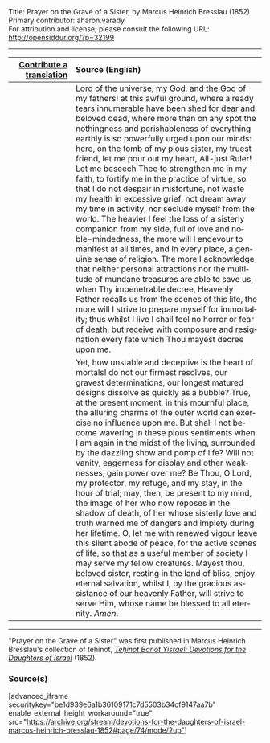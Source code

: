 <html>
<head></head>
<body>
Title: Prayer on the Grave of a Sister, by Marcus Heinrich Bresslau (1852)<br />
Primary contributor: aharon.varady<br />
For attribution and license, please consult the following URL: <a href="http://opensiddur.org/?p=32199">http://opensiddur.org/?p=32199</a>
<p />
<hr />

<table style="margin-left: auto;margin-right: auto;" class="draggable">
<thead><tr><th id="x" style="text-align: right;"><a href="/contributing/upload/">Contribute a translation</a></th><th style="text-align: left;">Source (English)</th></tr></thead>
<tbody>
<tr><td style="vertical-align:top;" width="25%">
<div class="liturgy" lang="he">

</span></div></td>
 
<td style="vertical-align:top;">
<div class="english" lang="en">
Lord of the universe, my God, and the God of my fathers! at this awful ground, where already tears innumerable have been shed for dear and beloved dead, where more than on any spot the nothingness and perishableness of everything earthly is so powerfully urged upon our minds: here, on the tomb of my pious sister, my truest friend, let me pour out my heart, All-just Ruler! Let me beseech Thee to strengthen me in my faith, to fortify me in the practice of virtue, so that I do not despair in misfortune, not waste my health in excessive grief, not dream away my time in activity, nor seclude myself from the world. The heavier I feel the loss of a sisterly companion from my side, full of love and noble-mindedness, the more will I endevour to manifest at all times, and in every place, a genuine sense of religion. The more I acknowledge that neither personal attractions nor the multitude of mundane treasures are able to save us, when Thy impenetrable decree, Heavenly Father recalls us from the scenes of this life, the more will I strive to prepare myself for immortality; thus whilst I live I shall feel no horror or fear of death, but receive with composure and resignation every fate which Thou mayest decree upon me. 
</div></td></tr>


<tr><td style="vertical-align:top;">
<div class="liturgy" lang="he">

</span></div></td>
 
<td style="vertical-align:top;">
<div class="english" lang="en">
Yet, how unstable and deceptive is the heart of mortals! do not our firmest resolves, our gravest determinations, our longest matured designs dissolve as quickly as a bubble? True, at the present moment, in this mournful place, the alluring charms of the outer world can exercise no influence upon me. But shall I not become wavering in these pious sentiments when I am again in the midst of the living, surrounded by the dazzling show and pomp of life? Will not vanity, eagerness for display and other weaknesses, gain power over me? Be Thou, O Lord, my protector, my refuge, and my stay, in the hour of trial; may, then, be present to my mind, the image of her who now reposes in the shadow of death, of her whose sisterly love and truth warned me of dangers and impiety during her lifetime. O, let me with renewed vigour leave this silent abode of peace, for the active scenes of life, so that as a useful member of society I may serve my fellow creatures. Mayest thou, beloved sister, resting in the land of bliss, enjoy eternal salvation, whilst I, by the gracious assistance of our heavenly Father, will strive to serve Him, whose name be blessed to all eternity. <em>Amen</em>. 
</div></td></tr>
</tbody></table>

<hr />

"Prayer on the Grave of a Sister" was first published in Marcus Heinrich Bresslau's collection of teḥinot, <em><a href="https://opensiddur.org/compilations/sifrei-tehinot/devotions-for-the-daughters-of-israel-by-marcus-heinrich-bresslau-1852/">Teḥinot Banot Yisrael: Devotions for the Daughters of Israel</a></em> (1852).

<h3>Source(s)</h3>

[advanced_iframe securitykey="be1d939e6a1b36109171c7d5503b34cf9147aa7b" enable_external_height_workaround="true" src="https://archive.org/stream/devotions-for-the-daughters-of-israel-marcus-heinrich-bresslau-1852#page/74/mode/2up"]

&nbsp;
</body>
</html>